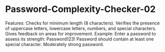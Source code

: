# Password-Complexity-Checker-02
Features: Checks for minimum length (8 characters). Verifies the presence of uppercase letters, lowercase letters, numbers, and special characters. Gives feedback on areas for improvement. Example: Enter a password to assess its strength: Password123! Password should contain at least one special character. Moderately strong password.

